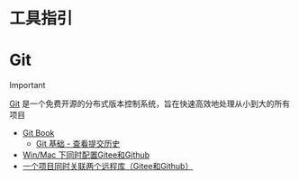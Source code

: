 # 工具指引



# Git

> [!important]
>
> [Git](https://git-scm.com/) 是一个免费开源的分布式版本控制系统，旨在快速高效地处理从小到大的所有项目

- [Git Book](https://git-scm.com/book/zh/v2)
  - [Git 基础 - 查看提交历史](https://git-scm.com/book/zh/v2/Git-%e5%9f%ba%e7%a1%80-%e6%9f%a5%e7%9c%8b%e6%8f%90%e4%ba%a4%e5%8e%86%e5%8f%b2#log_options)
- [Win/Mac 下同时配置Gitee和Github](https://blog.csdn.net/lordforce/article/details/141305534)
- [一个项目同时关联两个远程库（Gitee和Github）](https://blog.csdn.net/fyshining/article/details/139274969)

